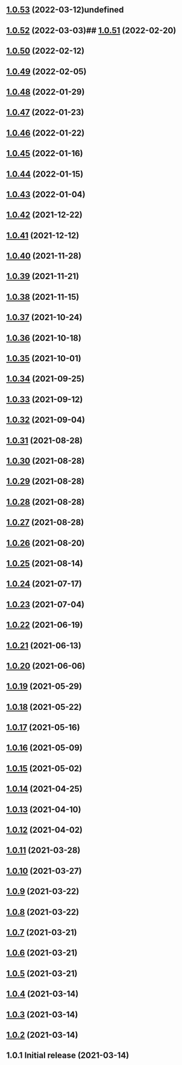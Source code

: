 

## [1.0.53](https://github.com/Avansai/resolve-accept-language/compare/v1.0.52...v1.0.53) (2022-03-12)undefined

## [1.0.52](https://github.com/Avansai/resolve-accept-language/compare/v1.0.51...v1.0.52) (2022-03-03)## [1.0.51](https://github.com/Avansai/resolve-accept-language/compare/v1.0.50...v1.0.51) (2022-02-20)

## [1.0.50](https://github.com/Avansai/resolve-accept-language/compare/v1.0.49...v1.0.50) (2022-02-12)

## [1.0.49](https://github.com/Avansai/resolve-accept-language/compare/v1.0.48...v1.0.49) (2022-02-05)

## [1.0.48](https://github.com/Avansai/resolve-accept-language/compare/v1.0.47...v1.0.48) (2022-01-29)

## [1.0.47](https://github.com/Avansai/resolve-accept-language/compare/v1.0.46...v1.0.47) (2022-01-23)

## [1.0.46](https://github.com/Avansai/resolve-accept-language/compare/v1.0.45...v1.0.46) (2022-01-22)

## [1.0.45](https://github.com/Avansai/resolve-accept-language/compare/v1.0.44...v1.0.45) (2022-01-16)

## [1.0.44](https://github.com/Avansai/resolve-accept-language/compare/v1.0.43...v1.0.44) (2022-01-15)

## [1.0.43](https://github.com/Avansai/resolve-accept-language/compare/v1.0.42...v1.0.43) (2022-01-04)

## [1.0.42](https://github.com/Avansai/resolve-accept-language/compare/v1.0.41...v1.0.42) (2021-12-22)

## [1.0.41](https://github.com/Avansai/resolve-accept-language/compare/v1.0.40...v1.0.41) (2021-12-12)

## [1.0.40](https://github.com/Avansai/resolve-accept-language/compare/v1.0.39...v1.0.40) (2021-11-28)

## [1.0.39](https://github.com/Avansai/resolve-accept-language/compare/v1.0.38...v1.0.39) (2021-11-21)

## [1.0.38](https://github.com/Avansai/resolve-accept-language/compare/v1.0.37...v1.0.38) (2021-11-15)

## [1.0.37](https://github.com/Avansai/resolve-accept-language/compare/v1.0.36...v1.0.37) (2021-10-24)

## [1.0.36](https://github.com/Avansai/resolve-accept-language/compare/v1.0.35...v1.0.36) (2021-10-18)

## [1.0.35](https://github.com/Avansai/resolve-accept-language/compare/v1.0.34...v1.0.35) (2021-10-01)

## [1.0.34](https://github.com/Avansai/resolve-accept-language/compare/v1.0.33...v1.0.34) (2021-09-25)

## [1.0.33](https://github.com/Avansai/resolve-accept-language/compare/v1.0.32...v1.0.33) (2021-09-12)

## [1.0.32](https://github.com/Avansai/resolve-accept-language/compare/v1.0.31...v1.0.32) (2021-09-04)

## [1.0.31](https://github.com/Avansai/resolve-accept-language/compare/v1.0.30...v1.0.31) (2021-08-28)

## [1.0.30](https://github.com/Avansai/resolve-accept-language/compare/v1.0.29...v1.0.30) (2021-08-28)

## [1.0.29](https://github.com/Avansai/resolve-accept-language/compare/v1.0.28...v1.0.29) (2021-08-28)

## [1.0.28](https://github.com/Avansai/resolve-accept-language/compare/v1.0.27...v1.0.28) (2021-08-28)

## [1.0.27](https://github.com/Avansai/resolve-accept-language/compare/v1.0.26...v1.0.27) (2021-08-28)

## [1.0.26](https://github.com/Avansai/resolve-accept-language/compare/v1.0.25...v1.0.26) (2021-08-20)

## [1.0.25](https://github.com/Avansai/resolve-accept-language/compare/v1.0.24...v1.0.25) (2021-08-14)

## [1.0.24](https://github.com/Avansai/resolve-accept-language/compare/v1.0.23...v1.0.24) (2021-07-17)

## [1.0.23](https://github.com/Avansai/resolve-accept-language/compare/v1.0.22...v1.0.23) (2021-07-04)

## [1.0.22](https://github.com/Avansai/resolve-accept-language/compare/v1.0.21...v1.0.22) (2021-06-19)

## [1.0.21](https://github.com/Avansai/resolve-accept-language/compare/v1.0.20...v1.0.21) (2021-06-13)

## [1.0.20](https://github.com/Avansai/resolve-accept-language/compare/v1.0.19...v1.0.20) (2021-06-06)

## [1.0.19](https://github.com/Avansai/resolve-accept-language/compare/v1.0.18...v1.0.19) (2021-05-29)

## [1.0.18](https://github.com/Avansai/resolve-accept-language/compare/v1.0.17...v1.0.18) (2021-05-22)

## [1.0.17](https://github.com/Avansai/resolve-accept-language/compare/v1.0.16...v1.0.17) (2021-05-16)

## [1.0.16](https://github.com/Avansai/resolve-accept-language/compare/v1.0.15...v1.0.16) (2021-05-09)

## [1.0.15](https://github.com/Avansai/resolve-accept-language/compare/v1.0.14...v1.0.15) (2021-05-02)

## [1.0.14](https://github.com/Avansai/resolve-accept-language/compare/v1.0.13...v1.0.14) (2021-04-25)

## [1.0.13](https://github.com/Avansai/resolve-accept-language/compare/v1.0.12...v1.0.13) (2021-04-10)

## [1.0.12](https://github.com/Avansai/resolve-accept-language/compare/v1.0.11...v1.0.12) (2021-04-02)

## [1.0.11](https://github.com/Avansai/resolve-accept-language/compare/v1.0.10...v1.0.11) (2021-03-28)

## [1.0.10](https://github.com/Avansai/resolve-accept-language/compare/v1.0.9...v1.0.10) (2021-03-27)

## [1.0.9](https://github.com/Avansai/resolve-accept-language/compare/v1.0.8...v1.0.9) (2021-03-22)

## [1.0.8](https://github.com/Avansai/resolve-accept-language/compare/v1.0.7...v1.0.8) (2021-03-22)

## [1.0.7](https://github.com/Avansai/resolve-accept-language/compare/v1.0.6...v1.0.7) (2021-03-21)

## [1.0.6](https://github.com/Avansai/resolve-accept-language/compare/v1.0.5...v1.0.6) (2021-03-21)

## [1.0.5](https://github.com/Avansai/resolve-accept-language/compare/v1.0.4...v1.0.5) (2021-03-21)

## [1.0.4](https://github.com/Avansai/resolve-accept-language/compare/v1.0.3...v1.0.4) (2021-03-14)

## [1.0.3](https://github.com/Avansai/resolve-accept-language/compare/v1.0.2...v1.0.3) (2021-03-14)

## [1.0.2](https://github.com/Avansai/resolve-accept-language/compare/v1.0.1...v1.0.2) (2021-03-14)

## 1.0.1 Initial release (2021-03-14)